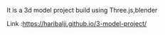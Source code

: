It is a 3d model project build using Three.js,blender

Link :https://haribalji.github.io/3-model-project/
